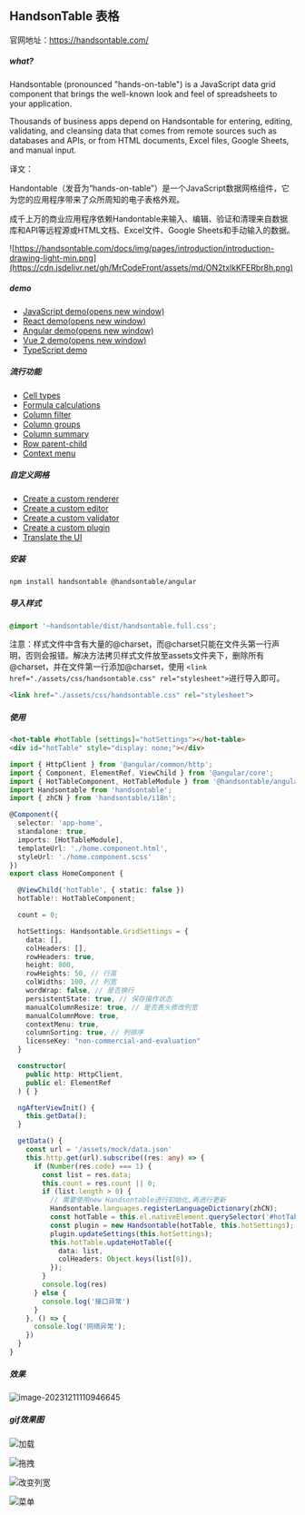 ## HandsonTable 表格



官网地址：https://handsontable.com/

##### what?

Handsontable (pronounced "hands-on-table") is a JavaScript data grid component that brings the well-known look and feel of spreadsheets to your application.

Thousands of business apps depend on Handsontable for entering, editing, validating, and cleansing data that comes from remote sources such as databases and APIs, or from HTML documents, Excel files, Google Sheets, and manual input.

译文：

Handontable（发音为“hands-on-table”）是一个JavaScript数据网格组件，它为您的应用程序带来了众所周知的电子表格外观。

成千上万的商业应用程序依赖Handontable来输入、编辑、验证和清理来自数据库和API等远程源或HTML文档、Excel文件、Google Sheets和手动输入的数据。

![https://handsontable.com/docs/img/pages/introduction/introduction-drawing-light-min.png](https://cdn.jsdelivr.net/gh/MrCodeFront/assets/md/ON2txlkKFERbr8h.png)



##### demo

- [JavaScript demo(opens new window)](https://codesandbox.io/s/handsontable-javascript-data-grid-hello-world-app-14-0-0-smp4xx)
- [React demo(opens new window)](https://codesandbox.io/s/handsontable-react-data-grid-hello-world-app-14-0-0-xr7mj2)
- [Angular demo(opens new window)](https://codesandbox.io/s/handsontable-angular-data-grid-hello-world-app-14-0-0-c54xw9)
- [Vue 2 demo(opens new window)](https://codesandbox.io/s/handsontable-vue-data-grid-hello-world-app-14-0-0-zm9nz6)
- [TypeScript demo](https://codesandbox.io/s/handsontable-typescript-data-grid-hello-world-app-14-0-0-3f4lss)

##### 流行功能

- [Cell types](https://handsontable.com/docs/javascript-data-grid/cell-type/)
- [Formula calculations](https://handsontable.com/docs/javascript-data-grid/formula-calculation/)
- [Column filter](https://handsontable.com/docs/javascript-data-grid/column-filter/)
- [Column groups](https://handsontable.com/docs/javascript-data-grid/column-groups/)
- [Column summary](https://handsontable.com/docs/javascript-data-grid/column-summary/)
- [Row parent-child](https://handsontable.com/docs/javascript-data-grid/row-parent-child/)
- [Context menu](https://handsontable.com/docs/javascript-data-grid/context-menu/)

##### 自定义网格

- [Create a custom renderer](https://handsontable.com/docs/javascript-data-grid/cell-renderer/)
- [Create a custom editor](https://handsontable.com/docs/javascript-data-grid/cell-editor/)
- [Create a custom validator](https://handsontable.com/docs/javascript-data-grid/cell-validator/)
- [Create a custom plugin](https://handsontable.com/docs/javascript-data-grid/custom-plugins/)
- [Translate the UI](https://handsontable.com/docs/javascript-data-grid/language/)



##### 安装

```bash
npm install handsontable @handsontable/angular
```

##### 导入样式

```scss
@import '~handsontable/dist/handsontable.full.css';
```

注意：样式文件中含有大量的@charset，而@charset只能在文件头第一行声明，否则会报错。解决方法拷贝样式文件放至assets文件夹下，删除所有@charset，并在文件第一行添加@charset，使用 `<link href="./assets/css/handsontable.css" rel="stylesheet">`进行导入即可。

```html
<link href="./assets/css/handsontable.css" rel="stylesheet">
```

##### 使用

```html
<hot-table #hotTable [settings]="hotSettings"></hot-table>
<div id="hotTable" style="display: none;"></div>
```

```typescript
import { HttpClient } from '@angular/common/http';
import { Component, ElementRef, ViewChild } from '@angular/core';
import { HotTableComponent, HotTableModule } from '@handsontable/angular';
import Handsontable from 'handsontable';
import { zhCN } from 'handsontable/i18n';

@Component({
  selector: 'app-home',
  standalone: true,
  imports: [HotTableModule],
  templateUrl: './home.component.html',
  styleUrl: './home.component.scss'
})
export class HomeComponent {

  @ViewChild('hotTable', { static: false })
  hotTable!: HotTableComponent;

  count = 0;

  hotSettings: Handsontable.GridSettings = {
    data: [],
    colHeaders: [],
    rowHeaders: true,
    height: 800,
    rowHeights: 50, // 行高
    colWidths: 100, // 列宽
    wordWrap: false, // 是否换行
    persistentState: true, // 保存操作状态
    manualColumnResize: true, // 是否表头修改列宽
    manualColumnMove: true,
    contextMenu: true,
    columnSorting: true, // 列排序
    licenseKey: "non-commercial-and-evaluation"
  }

  constructor(
    public http: HttpClient,
    public el: ElementRef
  ) { }

  ngAfterViewInit() {
    this.getData();
  }

  getData() {
    const url = '/assets/mock/data.json'
    this.http.get(url).subscribe((res: any) => {
      if (Number(res.code) === 1) {
        const list = res.data;
        this.count = res.count || 0;
        if (list.length > 0) {
          // 需要使用new Handsontable进行初始化,再进行更新
          Handsontable.languages.registerLanguageDictionary(zhCN);
          const hotTable = this.el.nativeElement.querySelector('#hotTable');
          const plugin = new Handsontable(hotTable, this.hotSettings);
          plugin.updateSettings(this.hotSettings);
          this.hotTable.updateHotTable({
            data: list,
            colHeaders: Object.keys(list[0]),
          });
        }
        console.log(res)
      } else {
        console.log('接口异常')
      }
    }, () => {
      console.log('网络异常');
    })
  }
}

```

##### 效果

![image-20231211110946645](https://cdn.jsdelivr.net/gh/MrCodeFront/assets/md/1dJvRC8uheXbLBf.png)

##### gif效果图

![加载](https://cdn.jsdelivr.net/gh/MrCodeFront/assets/md/g3mEuCrokfZYpnL.gif)

![拖拽](https://cdn.jsdelivr.net/gh/MrCodeFront/assets/md/OvQVL9oaGN7isSA.gif)

![改变列宽](https://cdn.jsdelivr.net/gh/MrCodeFront/assets/md/BzmRrxNehgq6lA2.gif)

![菜单](https://cdn.jsdelivr.net/gh/MrCodeFront/assets/md/d17NyQaCtHKpJqj.gif)